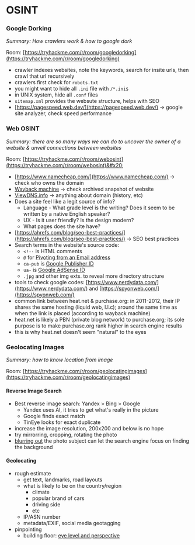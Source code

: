# OSINT

### Google Dorking

_Summary: How crawlers work & how to google dork_&#x20;

Room: [https://tryhackme.com/r/room/googledorking](https://tryhackme.com/r/room/googledorking)

* crawler indexes websites, note the keywords, search for insite urls, then crawl that url recursively
* crawlers first check for `robots.txt`
* you might want to hide all `.ini` file with `/*.ini$`
* in UNIX system, hide all `.conf` files
* `sitemap.xml` provides the websute structure, helps with SEO
* [https://pagespeed.web.dev/](https://pagespeed.web.dev/) -> google site analyzer, check speed performance

### Web OSINT

_Summary: there are so many ways we can do to uncover the owner of a website & unveil connections between websites_

Room: [https://tryhackme.com/r/room/webosint](https://tryhackme.com/r/room/webosint)&#x20;

* [https://www.namecheap.com/](https://www.namecheap.com/) -> check who owns the domain
* [Wayback machine](https://wayback-api.archive.org/) -> check archived snapshot of website
* [ViewDNS.info](https://viewdns.info/) -> anything about domain (history, etc)
* Does a site feel like a legit source of info?
  * Language - What grade level is the writing? Does it seem to be written by a native English speaker?
  * UX - Is it user friendly? Is the design modern?
  * What pages does the site have?
* [https://ahrefs.com/blog/seo-best-practices/](https://ahrefs.com/blog/seo-best-practices/) -> SEO best practices
* Search terms in the website's source code:
  * `<!--` is HTML comments
  * `@` for [Pivoting from an Email address](https://nixintel.info/osint/12-osint-resources-for-e-mail-addresses/)
  * `ca-pub` is [Google Publisher ID](https://support.google.com/adsense/answer/105516?hl=en)
  * `ua-` is [Google AdSense ID](https://www.bellingcat.com/resources/how-tos/2015/07/23/unveiling-hidden-connections-with-google-analytics-ids/)
  * `.jpg` and other img exts. to reveal more directory structure
* tools to check google codes: [https://www.nerdydata.com/](https://www.nerdydata.com/) and [https://spyonweb.com/](https://spyonweb.com/)
* common link between heat.net & purchase.org: in 2011-2012, their IP shares the same hosting (liquid web, l.l.c); around the same time as when the link is placed (according to wayback machine)
* heat.net is likely a PBN (private blog network) to purchase.org; its sole purpose is to make purchase.org rank higher in search engine results
* this is why heat.net doesn't seem "natural" to the eyes

### Geolocating Images

_Summary: how to know location from image_

Room: [https://tryhackme.com/r/room/geolocatingimages](https://tryhackme.com/r/room/geolocatingimages)

#### Reverse Image Search

* Best reverse image search: Yandex > Bing > Google
  * Yandex uses AI, it tries to get what's really in the picture
  * Google finds exact match
  * TinEye looks for exact duplicate
* increase the image resolution, 200x200 and below is no hope
* try mirrorring, cropping, rotating the photo
* [blurring out](https://x.com/AricToler/status/1206679612543111169) the photo subject can let the search engine focus on finding the background

#### Geolocating

* rough estimate
  * get text, landmarks, road layouts
  * what is likely to be on the country/region
    * climate
    * popular brand of cars
    * driving side
    * etc
  * IP/ASN number
  * metadata/EXIF, social media geotagging
* pinpointing
  * building floor: [eye level and perspective](https://www.bellingcat.com/resources/2024/07/16/dubai-uae-cartel-organised-crime-geolocation-open-source-guide-technique-tools/)

